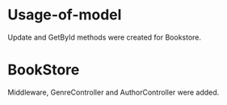 # Usage-of-model
Update and GetById methods were created for Bookstore.
# BookStore
Middleware, GenreController and AuthorController were added.
